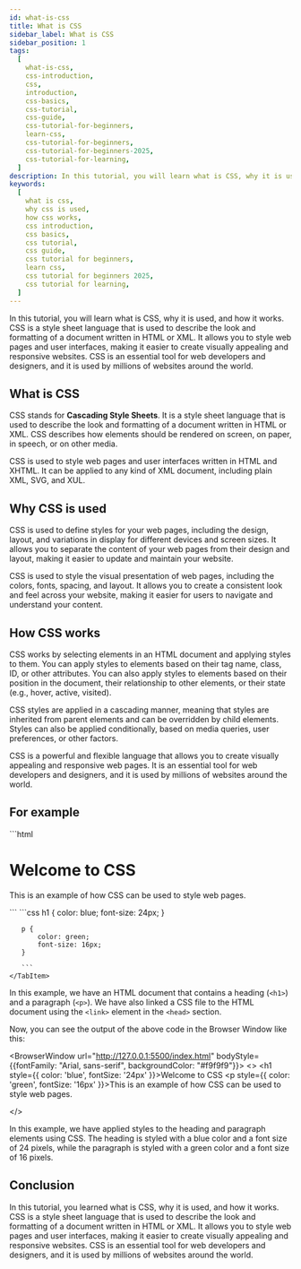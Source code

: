 ```yaml
---
id: what-is-css
title: What is CSS
sidebar_label: What is CSS
sidebar_position: 1
tags:
  [
    what-is-css,
    css-introduction,
    css,
    introduction,
    css-basics,
    css-tutorial,
    css-guide,
    css-tutorial-for-beginners,
    learn-css,
    css-tutorial-for-beginners,
    css-tutorial-for-beginners-2025,
    css-tutorial-for-learning,
  ]
description: In this tutorial, you will learn what is CSS, why it is used, and how it works.
keywords:
  [
    what is css,
    why css is used,
    how css works,
    css introduction,
    css basics,
    css tutorial,
    css guide,
    css tutorial for beginners,
    learn css,
    css tutorial for beginners 2025,
    css tutorial for learning,
  ]
---
```


In this tutorial, you will learn what is CSS, why it is used, and how it works. CSS is a style sheet language that is used to describe the look and formatting of a document written in HTML or XML. It allows you to style web pages and user interfaces, making it easier to create visually appealing and responsive websites. CSS is an essential tool for web developers and designers, and it is used by millions of websites around the world.

<AdsComponent />

## What is CSS

CSS stands for **Cascading Style Sheets**. It is a style sheet language that is used to describe the look and formatting of a document written in HTML or XML. CSS describes how elements should be rendered on screen, on paper, in speech, or on other media.

CSS is used to style web pages and user interfaces written in HTML and XHTML. It can be applied to any kind of XML document, including plain XML, SVG, and XUL.

## Why CSS is used

CSS is used to define styles for your web pages, including the design, layout, and variations in display for different devices and screen sizes. It allows you to separate the content of your web pages from their design and layout, making it easier to update and maintain your website.

CSS is used to style the visual presentation of web pages, including the colors, fonts, spacing, and layout. It allows you to create a consistent look and feel across your website, making it easier for users to navigate and understand your content.

## How CSS works

CSS works by selecting elements in an HTML document and applying styles to them. You can apply styles to elements based on their tag name, class, ID, or other attributes. You can also apply styles to elements based on their position in the document, their relationship to other elements, or their state (e.g., hover, active, visited).

CSS styles are applied in a cascading manner, meaning that styles are inherited from parent elements and can be overridden by child elements. Styles can also be applied conditionally, based on media queries, user preferences, or other factors.

CSS is a powerful and flexible language that allows you to create visually appealing and responsive web pages. It is an essential tool for web developers and designers, and it is used by millions of websites around the world.

## For example

<Tabs>
    <TabItem value="html" label="index.html">
       ```html
       <!DOCTYPE html>
       <html lang="en">
       <head>
           <meta charset="UTF-8">
           <meta http-equiv="X-UA-Compatible" content="IE=edge">
           <meta name="viewport" content="width=device-width, initial-scale=1.0">
           <title>What is CSS</title>
           <link rel="stylesheet" href="styles.css">
       </head>
       <body>
           <h1>Welcome to CSS</h1>
           <p>This is an example of how CSS can be used to style web pages.</p>
       </body>
       </html>
       ```
    </TabItem>
    <TabItem value="css" label="styles.css">
       ```css
       h1 {
           color: blue;
           font-size: 24px;
       }
       
       p {
           color: green;
           font-size: 16px;
       }
       
       ```
    </TabItem>
</Tabs>

In this example, we have an HTML document that contains a heading (`<h1>`) and a paragraph (`<p>`). We have also linked a CSS file to the HTML document using the `<link>` element in the `<head>` section.

Now, you can see the output of the above code in the Browser Window like this:

<BrowserWindow url="http://127.0.0.1:5500/index.html" bodyStyle={{fontFamily: "Arial, sans-serif", backgroundColor: "#f9f9f9"}}>
       <>
        <h1 style={{ color: 'blue', fontSize: '24px' }}>Welcome to CSS</h1>
        <p style={{ color: 'green', fontSize: '16px' }}>This is an example of how CSS can be used to style web pages.</p>
       </>
</BrowserWindow>
      
In this example, we have applied styles to the heading and paragraph elements using CSS. The heading is styled with a blue color and a font size of 24 pixels, while the paragraph is styled with a green color and a font size of 16 pixels.

## Conclusion

In this tutorial, you learned what is CSS, why it is used, and how it works. CSS is a style sheet language that is used to describe the look and formatting of a document written in HTML or XML. It allows you to style web pages and user interfaces, making it easier to create visually appealing and responsive websites. CSS is an essential tool for web developers and designers, and it is used by millions of websites around the world.